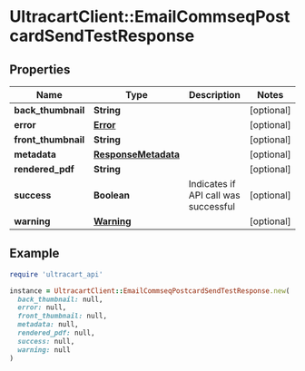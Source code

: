 # UltracartClient::EmailCommseqPostcardSendTestResponse

## Properties

| Name | Type | Description | Notes |
| ---- | ---- | ----------- | ----- |
| **back_thumbnail** | **String** |  | [optional] |
| **error** | [**Error**](Error.md) |  | [optional] |
| **front_thumbnail** | **String** |  | [optional] |
| **metadata** | [**ResponseMetadata**](ResponseMetadata.md) |  | [optional] |
| **rendered_pdf** | **String** |  | [optional] |
| **success** | **Boolean** | Indicates if API call was successful | [optional] |
| **warning** | [**Warning**](Warning.md) |  | [optional] |

## Example

```ruby
require 'ultracart_api'

instance = UltracartClient::EmailCommseqPostcardSendTestResponse.new(
  back_thumbnail: null,
  error: null,
  front_thumbnail: null,
  metadata: null,
  rendered_pdf: null,
  success: null,
  warning: null
)
```

